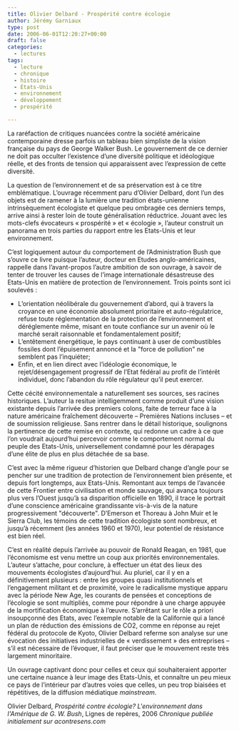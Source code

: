 ```yaml
---
title: Olivier Delbard - Prospérité contre écologie
author: Jérémy Garniaux
type: post
date: 2006-06-01T12:20:27+00:00
draft: false
categories:
  - lectures
tags:
  - lecture
  - chronique
  - histoire
  - États-Unis
  - environnement
  - développement
  - prospérité

---
```

La raréfaction de critiques nuancées contre la société américaine contemporaine dresse parfois un tableau bien simpliste de la vision française du pays de George Walker Bush. Le gouvernement de ce dernier ne doit pas occulter l’existence d’une diversité politique et idéologique réelle, et des fronts de tension qui apparaissent avec l’expression de cette diversité.

La question de l’environnement et de sa préservation est à ce titre emblématique. L’ouvrage récemment paru d’Olivier Delbard, dont l’un des objets est de ramener à la lumière une tradition états-unienne intrinsèquement écologiste et quelque peu ombragée ces derniers temps, arrive ainsi à rester loin de toute généralisation réductrice. Jouant avec les mots-clefs évocateurs « prospérité » et « écologie », l’auteur construit un panorama en trois parties du rapport entre les Etats-Unis et leur environnement.

C’est logiquement autour du comportement de l’Administration Bush que s’ouvre ce livre puisque l’auteur, docteur en Etudes anglo-américaines, rappelle dans l’avant-propos l’autre ambition de son ouvrage, à savoir de tenter de trouver les causes de l’image internationale désastreuse des Etats-Unis en matière de protection de l’environnement.
Trois points sont ici soulevés :
- L’orientation néolibérale du gouvernement d’abord, qui à travers la croyance en une économie absolument prioritaire et auto-régulatrice, refuse toute réglementation de la protection de l’environnement et déréglemente même, misant en toute confiance sur un avenir où le marché serait raisonnable et fondamentalement positif;
- L’entêtement énergétique, le pays continuant à user de combustibles fossiles dont l’épuisement annoncé et la "force de pollution" ne semblent pas l’inquiéter;
- Enfin, et en lien direct avec l’idéologie économique, le rejet/désengagement progressif de l’Etat fédéral au profit de l’intérêt individuel, donc l’abandon du rôle régulateur qu’il peut exercer.

Cette cécité environnementale a naturellement ses sources, ses racines historiques. L’auteur la resitue intelligemment comme produit d’une vision existante depuis l’arrivée des premiers colons, faite de terreur face à la nature américaine fraîchement découverte – Premières Nations incluses – et de soumission religieuse. Sans rentrer dans le détail historique, soulignons la pertinence de cette remise en contexte, qui redonne un cadre à ce que l’on voudrait aujourd’hui percevoir comme le comportement normal du peuple des Etats-Unis, universellement condamné pour les dérapages d’une élite de plus en plus détachée de sa base.

C’est avec la même rigueur d’historien que Delbard change d’angle pour se pencher sur une tradition de protection de l’environnement bien présente, et depuis fort longtemps, aux Etats-Unis. Remontant aux temps de l’avancée de cette Frontier entre civilisation et monde sauvage, qui avança toujours plus vers l’Ouest jusqu’à sa disparition officielle en 1890, il trace le portrait d’une conscience américaine grandissante vis-à-vis de la nature progressivement "découverte". D’Emerson et Thoreau à John Muir et le Sierra Club, les témoins de cette tradition écologiste sont nombreux, et jusqu’à récemment (les années 1960 et 1970), leur potentiel de résistance est bien réel.

C’est en réalité depuis l’arrivée au pouvoir de Ronald Reagan, en 1981, que l’économisme est venu mettre un coup aux priorités environnementales. L’auteur s’attache, pour conclure, à effectuer un état des lieux des mouvements écologistes d’aujourd’hui. Au pluriel, car il y en a définitivement plusieurs : entre les groupes quasi institutionnels et l’engagement militant et de proximité, voire le radicalisme mystique apparu avec la période New Age, les courants de pensées et conceptions de l’écologie se sont multipliés, comme pour répondre à une charge appuyée de la mortification économique à l’œuvre. S’arrêtant sur le rôle a priori insoupçonné des Etats, avec l’exemple notable de la Californie qui a lancé un plan de réduction des émissions de CO2, comme en réponse au rejet fédéral du protocole de Kyoto, Olivier Delbard referme son analyse sur une évocation des initiatives industrielles de « verdissement » des entreprises – s’il est nécessaire de l’évoquer, il faut préciser que le mouvement reste très largement minoritaire.

Un ouvrage captivant donc pour celles et ceux qui souhaiteraient apporter une certaine nuance à leur image des Etats-Unis, et connaître un peu mieux ce pays de l’intérieur par d’autres voies que celles, un peu trop biaisées et répétitives, de la diffusion médiatique *mainstream*.

Olivier Delbard, _Prospérité contre écologie? L'environnement dans l'Amérique de G. W. Bush_, Lignes de repères, 2006
_Chronique publiée initialement sur acontresens.com_